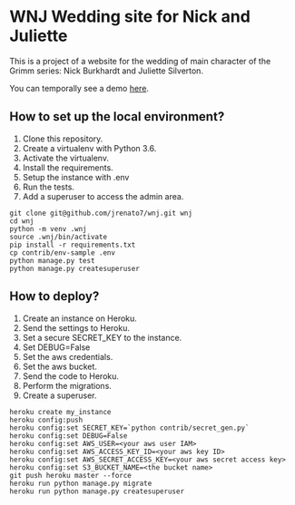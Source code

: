 # WNJ Wedding site for Nick and Juliette

This is a project of a website for the wedding of main character of the Grimm series: 
Nick Burkhardt and Juliette Silverton.

You can temporally see a demo [here](https://wnj.herokuapp.com/).


## How to set up the local environment?

1. Clone this repository.
2. Create a virtualenv with Python 3.6.
3. Activate the virtualenv.
4. Install the requirements.
5. Setup the instance with .env
6. Run the tests.
7. Add a superuser to access the admin area.

```console
git clone git@github.com/jrenato7/wnj.git wnj
cd wnj
python -m venv .wnj
source .wnj/bin/activate
pip install -r requirements.txt
cp contrib/env-sample .env
python manage.py test 
python manage.py createsuperuser 
```

## How to deploy?

1. Create an instance on Heroku.
2. Send the settings to Heroku.
3. Set a secure SECRET_KEY to the instance.
4. Set DEBUG=False
5. Set the aws credentials.
6. Set the aws bucket.
7. Send the code to Heroku.
8. Perform the migrations.
9. Create a superuser.

```console
heroku create my_instance
heroku config:push
heroku config:set SECRET_KEY=`python contrib/secret_gen.py`
heroku config:set DEBUG=False
heroku config:set AWS_USER=<your aws user IAM>
heroku config:set AWS_ACCESS_KEY_ID=<your aws key ID>
heroku config:set AWS_SECRET_ACCESS_KEY=<your aws secret access key>
heroku config:set S3_BUCKET_NAME=<the bucket name>
git push heroku master --force 
heroku run python manage.py migrate
heroku run python manage.py createsuperuser
```